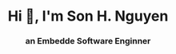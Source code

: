 <h1 align="center">Hi 👋, I'm Son H. Nguyen</h1>
<h3 align="center">an Embedde Software Enginner</h3>

